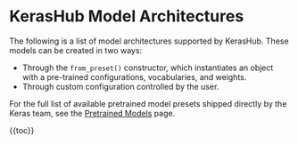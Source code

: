 # KerasHub Model Architectures

The following is a  list of model architectures supported by KerasHub. These
models can be created in two ways:

- Through the `from_preset()` constructor, which instantiates an object with
  a pre-trained configurations, vocabularies, and weights.
- Through custom configuration controlled by the user.

For the full list of available pretrained model presets shipped directly by the
Keras team, see the [Pretrained Models](/keras_hub/presets/) page.

{{toc}}
